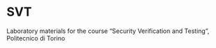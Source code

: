 # SVT
Laboratory materials for the course “Security Verification and Testing”, Politecnico di Torino
